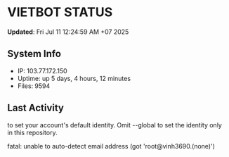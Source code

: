 # VIETBOT STATUS
**Updated**: Fri Jul 11 12:24:59 AM +07 2025

## System Info
- IP: 103.77.172.150
- Uptime: up 5 days, 4 hours, 12 minutes
- Files: 9594

## Last Activity

to set your account's default identity.
Omit --global to set the identity only in this repository.

fatal: unable to auto-detect email address (got 'root@vinh3690.(none)')
